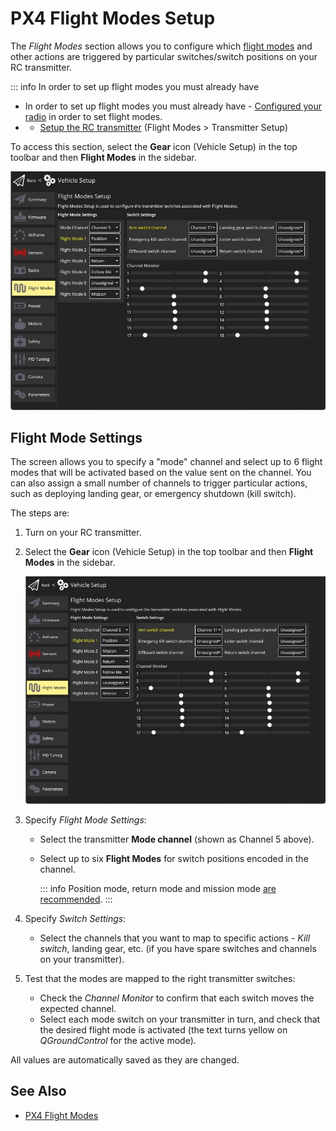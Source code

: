 # PX4 Flight Modes Setup

The _Flight Modes_ section allows you to configure which [flight modes](http://docs.px4.io/main/en/getting_started/flight_modes.html) and other actions are triggered by particular switches/switch positions on your RC transmitter.

::: info
In order to set up flight modes you must already have

- In order to set up flight modes you must already have - [Configured your radio](../setup_view/radio.md) in order to set flight modes.
- - [Setup the RC transmitter](../setup_view/FlightModes.md#transmitter-setup) (Flight Modes > Transmitter Setup)

To access this section, select the **Gear** icon (Vehicle Setup) in the top toolbar and then **Flight Modes** in the sidebar.

![Flight modes single-channel](../../../assets/setup/flight_modes/px4_single_channel.jpg)

## Flight Mode Settings

The screen allows you to specify a "mode" channel and select up to 6 flight modes that will be activated based on the value sent on the channel.
You can also assign a small number of channels to trigger particular actions, such as deploying landing gear, or emergency shutdown (kill switch).

The steps are:

1. Turn on your RC transmitter.

2. Select the **Gear** icon (Vehicle Setup) in the top toolbar and then **Flight Modes** in the sidebar.

   ![Flight modes single-channel](../../../assets/setup/flight_modes/px4_single_channel.jpg)

3. Specify _Flight Mode Settings_:

   - Select the transmitter **Mode channel** (shown as Channel 5 above).
   - Select up to six **Flight Modes** for switch positions encoded in the channel.

     ::: info
     Position mode, return mode and mission mode [are recommended](https://docs.px4.io/main/en/config/flight_mode.html#what-flight-modes-and-switches-should-i-set).
     :::

4. Specify _Switch Settings_:

   - Select the channels that you want to map to specific actions - _Kill switch_, landing gear, etc. (if you have spare switches and channels on your transmitter).

5. Test that the modes are mapped to the right transmitter switches:
   - Check the _Channel Monitor_ to confirm that each switch moves the expected channel.
   - Select each mode switch on your transmitter in turn, and check that the desired flight mode is activated (the text turns yellow on _QGroundControl_ for the active mode).

All values are automatically saved as they are changed.

## See Also

- [PX4 Flight Modes](https://docs.px4.io/en/flight_modes/)
